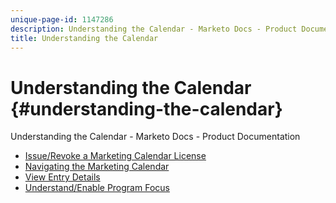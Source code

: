 ```yaml
---
unique-page-id: 1147286
description: Understanding the Calendar - Marketo Docs - Product Documentation
title: Understanding the Calendar
---
```


# Understanding the Calendar {#understanding-the-calendar}

Understanding the Calendar - Marketo Docs - Product Documentation

* [Issue/Revoke a Marketing Calendar License](understanding-the-calendar/issue/revoke-a-marketing-calendar-license.md)
* [Navigating the Marketing Calendar](understanding-the-calendar/navigating-the-marketing-calendar.md)
* [View Entry Details](understanding-the-calendar/view-entry-details.md)
* [Understand/Enable Program Focus](understanding-the-calendar/understand/enable-program-focus.md)

